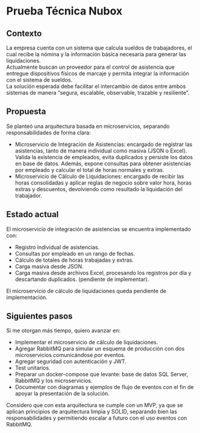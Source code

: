 # Prueba Técnica Nubox

## Contexto
La empresa cuenta con un sistema que calcula sueldos de trabajadores, el cual recibe la nómina y la información básica necesaria para generar las liquidaciones.  
Actualmente buscan un proveedor para el control de asistencia que entregue dispositivos físicos de marcaje y permita integrar la información con el sistema de sueldos.  
La solución esperada debe facilitar el intercambio de datos entre ambos sistemas de manera “segura, escalable, observable, trazable y resiliente”.

## Propuesta
Se planteó una arquitectura basada en microservicios, separando responsabilidades de forma clara:

- Microservicio de Integración de Asistencias: encargado de registrar las asistencias, tanto de manera individual como masiva (JSON o Excel). Valida la existencia de empleados, evita duplicados y persiste los datos en base de datos. Además, expone consultas para obtener asistencias por empleado y calcular el total de horas normales y extras.
- Microservicio de Cálculo de Liquidaciones: encargado de recibir las horas consolidadas y aplicar reglas de negocio sobre valor hora, horas extras y descuentos, devolviendo como resultado la liquidación del trabajador.

## Estado actual
El microservicio de integración de asistencias se encuentra implementado con:

- Registro individual de asistencias.
- Consultas por empleado en un rango de fechas.
- Cálculo de totales de horas trabajadas y extras.
- Carga masiva desde JSON.
- Carga masiva desde archivos Excel, procesando los registros por día y descartando duplicados. (pendiente de implementar).

El microservicio de cálculo de liquidaciones queda pendiente de implementación.

## Siguientes pasos
Si me otorgan más tiempo, quiero avanzar en:

- Implementar el microservicio de cálculo de liquidaciones.
- Agregar RabbitMQ para simular un esquema de producción con dos microservicios comunicándose por eventos.
- Agregar seguridad con autenticación y JWT.
- Test unitarios.
- Preparar un docker-compose que levante: base de datos SQL Server, RabbitMQ y los microservicios.
- Documentar con diagramas y ejemplos de flujo de eventos con el fin de apoyar la presentación de la solución.

Considero que con esta arquitectura se cumple con un MVP, ya que se aplican principios de arquitectura limpia y SOLID, separando bien las responsabilidades y permitiendo escalar a futuro con el uso eventos con RabbitMQ.
